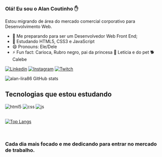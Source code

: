### Olá! Eu sou o Alan Coutinho ✋
Estou migrando de área do mercado comercial corporativo para Desenvolvimento Web.

- 🎯 Me preparando para ser um Desenvolvedor Web Front End;
- 🌱 Estudando HTML5, CSS3 e JavaScript
- 😄 Pronouns:  Ele/Dele
- ⚡ Fun fact: Carioca, Rubro negro, pai da princesa 👸 Letícia e do pet 🐕 Calebe


[![Linkedin](https://img.shields.io/badge/LinkedIn-0077B5?style=for-the-badge&logo=linkedin&logoColor=white)](https:https://www.linkedin.com/in/dev-web-alan-coutinho-005614263/)
[![Instagram](https://img.shields.io/badge/Instagram-E4405F?style=for-the-badge&logo=instagram&logoColor=white)](https://www.instagram.com/alancoutinho.devfrontendjr/?next=%2F)
[![Twitch](https://img.shields.io/badge/Twitch-9146FF?style=for-the-badge&logo=twitch&logoColor=white)](https://twitch.tv/fragabr)

![alan-lira86 GitHub stats](https://github-readme-stats.vercel.app/api?username=alan-lira86&show_icons=true&theme=radical)

## Tecnologias que estou estudando

<div style="display: inline_block">
  <img align="center" alt="html5" src="https://img.shields.io/badge/HTML5-E34F26?style=for-the-badge&logo=html5&logoColor=white" />
  <img align="center" alt="css" src="https://img.shields.io/badge/CSS3-1572B6?style=for-the-badge&logo=css3&logoColor=white" />
  <img align="center" alt="js" src="https://img.shields.io/badge/JavaScript-F7DF1E?style=for-the-badge&logo=javascript&logoColor=black" />
  
  </div><br/>
  
  [![Top Langs](https://github-readme-stats.vercel.app/api/top-langs/?username=alan-lira86)](https://github.com/alan-lira86/github-readme-stats)
 
 
</div><br/>

### Cada dia mais focado e me dedicando para entrar no mercado de trabalho.





